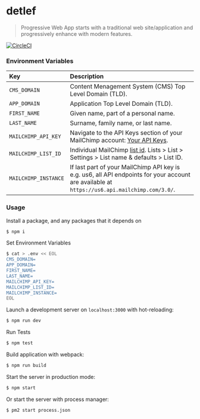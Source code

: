 # detlef

> Progressive Web App starts with a traditional web site/application and progressively enhance with modern features.

[![CircleCI](https://circleci.com/gh/daliborgogic/detlef-app.svg?style=svg)](https://circleci.com/gh/daliborgogic/detlef-app)

### Environment Variables

| Key                     | Description                                                                                                                                      |
|:------------------------|:-------------------------------------------------------------------------------------------------------------------------------------------------|
| ```CMS_DOMAIN```        | Content Menagement System (CMS) Top Level Domain (TLD).                                                                                          |
| ```APP_DOMAIN```        | Application Top Level Domain (TLD).                                                                                                              |
| ```FIRST_NAME```        | Given name, part of a personal name.                                                                                                             |
| ```LAST_NAME```         | Surname, family name, or last name.                                                                                                              |
| ```MAILCHIMP_API_KEY``` | Navigate to the API Keys section of your MailChimp account: [Your API Keys](https://us1.admin.mailchimp.com/account/api/).                       |
| ```MAILCHIMP_LIST_ID``` | Individual  MailChimp [list id](https://us1.admin.mailchimp.com/account/api/). Lists > List > Settings > List name & defaults > List ID.         |
| ```MAILCHIMP_INSTANCE```| If last part of your MailChimp API key is e.g. us6, all API endpoints for your account are available at ```https://us6.api.mailchimp.com/3.0/```.|

### Usage

Install a package, and any packages that it depends on
```bash
$ npm i
```

Set Environment Variables

```bash
$ cat > .env << EOL
CMS_DOMAIN=
APP_DOMAIN=
FIRST_NAME=
LAST_NAME=
MAILCHIMP_API_KEY=
MAILCHIMP_LIST_ID=
MAILCHIMP_INSTANCE=
EOL
```

Launch a development server on ```localhost:3000``` with hot-reloading:

```bash
$ npm run dev
```

Run Tests
```bash
$ npm test
```

Build application with webpack:

```bash
$ npm run build
```

Start the server in production mode:

```bash
$ npm start
```

Or start the server with process manager:

```bash
$ pm2 start process.json
```
